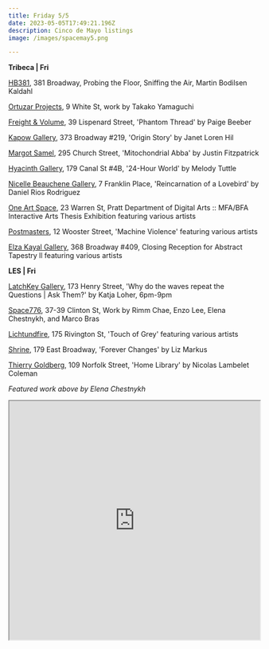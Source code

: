 ```yaml
---
title: Friday 5/5
date: 2023-05-05T17:49:21.196Z
description: Cinco de Mayo listings
image: /images/spacemay5.png

---
```

**T﻿ribeca | Fri**

[HB381](https://hb381gallery.com/exhibitions/probing-the-floor-sniffing-the-air), 381 Broadway, Probing the Floor, Sniffing the Air, Martin Bodilsen Kaldahl

[Ortuzar Projects](https://www.ortuzarprojects.com/exhibitions/takako-yamaguchi-new-paintings), 9 White St, work by Takako Yamaguchi

[Freight & Volume](http://www.freightandvolume.com/exhibitions/paige-beeber3), 39 Lispenard Street, 'Phantom Thread' by Paige Beeber

[Kapow Gallery](https://www.instagram.com/kapowgallery), 373 Broadway #219, 'Origin Story' by Janet Loren Hil

[Margot Samel](https://www.margotsamel.com/exhibition/921/), 295 Church Street, 'Mitochondrial Abba' by Justin Fitzpatrick

[Hyacinth Gallery](https://hyacinthgallery.com/), 179 Canal St #4B, '24-Hour World' by Melody Tuttle

[Nicelle Beauchene Gallery](https://nicellebeauchene.com/exhibitions/daniel-rios-rodriguez-2/), 7 Franklin Place, 'Reincarnation of a Lovebird' by Daniel Rios Rodriguez

[One Art Space](https://oneartspace.com/pratt-department-of-digital-arts-mfa-bfa-interactive-arts-thesis-exhibition-may-3-6-2023/), 23 Warren St, Pratt Department of Digital Arts :: MFA/BFA Interactive Arts Thesis Exhibition featuring various artists 

[Postmasters](http://www.postmastersart.com/), 12 Wooster Street, 'Machine Violence' featuring various artists

[Elza Kayal Gallery](https://elzakayal.com/#shows), 368 Broadway #409, Closing Reception for Abstract Tapestry ll featuring various artists

**L﻿ES | Fri**

[LatchKey Gallery](https://www.latchkey-gallery.com/press-release-why-do-the-waves-repeat-the-questions-i-ask-them), 173 Henry Street, 'Why do the waves repeat the Questions | Ask Them?' by Katja Loher, 6pm-9pm

[Space776](https://www.space776.com/), 37-39 Clinton St, Work by Rimm Chae, Enzo Lee, Elena Chestnykh, and Marco Bras

[Lichtundfire](https://www.lichtundfire.com/), 175 Rivington St, 'Touch of Grey' featuring various artists

[Shrine](https://www.shrine.nyc/liz-markus-forever-changes), 179 East Broadway, 'Forever Changes' by Liz Markus

[Thierry Goldberg](https://thierrygoldberg.com/exhibitions/79-nicolas-lambelet-coleman-home-library/press_release_text/), 109 Norfolk Street, 'Home Library' by Nicolas Lambelet Coleman

*F﻿eatured work above by Elena Chestnykh*

<iframe src="https://www.google.com/maps/d/u/3/embed?mid=1IEeBgCnnInxDfN255mWN_rdDsAYm4Qk&ehbc=2E312F" width="100%" height="480"></iframe>